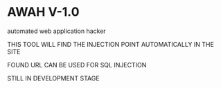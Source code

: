 # AWAH V-1.0
automated web application hacker

THIS TOOL WILL FIND THE INJECTION POINT AUTOMATICALLY IN THE SITE


FOUND URL CAN BE USED FOR SQL INJECTION


STILL IN DEVELOPMENT STAGE
